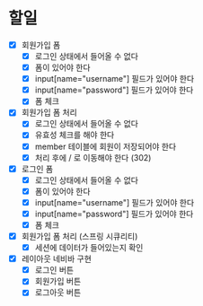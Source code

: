 # 할일
- [x] 회원가입 폼
  - [x] 로그인 상태에서 들어올 수 없다
  - [x] 폼이 있어야 한다
  - [x] input[name="username"] 필드가 있어야 한다
  - [x] input[name="password"] 필드가 있어야 한다
  - [x] 폼 체크
- [x] 회원가입 폼 처리
  - [x] 로그인 상태에서 들어올 수 없다
  - [x] 유효성 체크를 해야 한다
  - [x] member 테이블에 회원이 저장되어야 한다
  - [x] 처리 후에 / 로 이동해야 한다 (302)
- [x] 로그인 폼
  - [x] 로그인 상태에서 들어올 수 없다
  - [x] 폼이 있어야 한다
  - [x] input[name="username"] 필드가 있어야 한다
  - [x] input[name="password"] 필드가 있어야 한다
  - [x] 폼 체크
- [x] 회원가입 폼 처리 (스프링 시큐리티)
  - [x] 세션에 데이터가 들어있는지 확인
- [x] 레이아웃 네비바 구현
  - [x] 로그인 버튼
  - [x] 회원가입 버튼
  - [x] 로그아웃 버튼